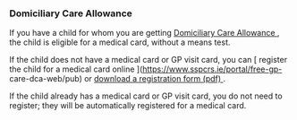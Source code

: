 ###  Domiciliary Care Allowance

If you have a child for whom you are getting [ Domiciliary Care Allowance
](/en/social-welfare/disability-and-illness/domiciliary-care-allowance/) , the
child is eligible for a medical card, without a means test.

If the child does not have a medical card or GP visit card, you can [ register
the child for a medical card online ](https://www.sspcrs.ie/portal/free-gp-
care-dca-web/pub) or [ download a registration form (pdf)
](http://www.hse.ie/eng/services/list/1/schemes/mc/dca/Final%20Version%20DCA%20Form.pdf)
.

If the child already has a medical card or GP visit card, you do not need to
register; they will be automatically registered for a medical card.
